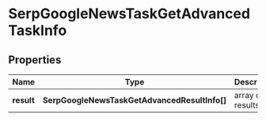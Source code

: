 # SerpGoogleNewsTaskGetAdvancedTaskInfo

## Properties

| Name | Type | Description | Notes |
|------------ | ------------- | ------------- | -------------|
**result** | **SerpGoogleNewsTaskGetAdvancedResultInfo[]** | array of results |[optional]|